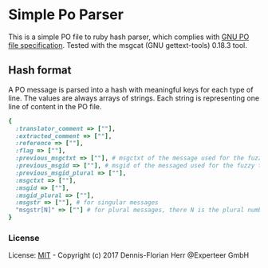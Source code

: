 # Simple Po Parser

This is a simple PO file to ruby hash parser, which complies with [GNU PO file specification](https://www.gnu.org/software/gettext/manual/html_node/PO-Files.html). Tested with the msgcat (GNU gettext-tools) 0.18.3 tool.

## Hash format

A PO message is parsed into a hash with meaningful keys for each type of line.
The values are always arrays of strings.
Each string is representing one line of content in the PO file.

```ruby
{
  :translator_comment => [""],
  :extracted_comment => [""],
  :reference => [""],
  :flag => [""],
  :previous_msgctxt => [""], # msgctxt of the message used for the fuzzy translation
  :previous_msgid => [""], # msgid of the messaged used for the fuzzy translation
  :previous_msgid_plural => [""],
  :msgctxt => [""],
  :msgid => [""],
  :msgid_plural => [""],
  :msgstr => [""], # for singular messages
  "msgstr[N]" => [""] # for plural messages, there N is the plural number starting from 0
}
```

### License

License: [MIT](LICENSE.txt) - Copyright (c) 2017 Dennis-Florian Herr @Experteer GmbH
